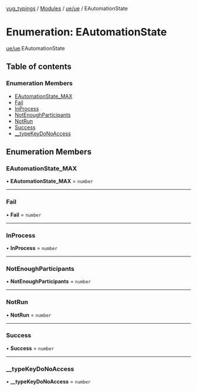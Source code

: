 [yug_typings](../README.md) / [Modules](../modules.md) / [ue/ue](../modules/ue_ue.md) / EAutomationState

# Enumeration: EAutomationState

[ue/ue](../modules/ue_ue.md).EAutomationState

## Table of contents

### Enumeration Members

- [EAutomationState\_MAX](ue_ue.EAutomationState.md#eautomationstate_max)
- [Fail](ue_ue.EAutomationState.md#fail)
- [InProcess](ue_ue.EAutomationState.md#inprocess)
- [NotEnoughParticipants](ue_ue.EAutomationState.md#notenoughparticipants)
- [NotRun](ue_ue.EAutomationState.md#notrun)
- [Success](ue_ue.EAutomationState.md#success)
- [\_\_typeKeyDoNoAccess](ue_ue.EAutomationState.md#__typekeydonoaccess)

## Enumeration Members

### EAutomationState\_MAX

• **EAutomationState\_MAX** = `number`

___

### Fail

• **Fail** = `number`

___

### InProcess

• **InProcess** = `number`

___

### NotEnoughParticipants

• **NotEnoughParticipants** = `number`

___

### NotRun

• **NotRun** = `number`

___

### Success

• **Success** = `number`

___

### \_\_typeKeyDoNoAccess

• **\_\_typeKeyDoNoAccess** = `number`
